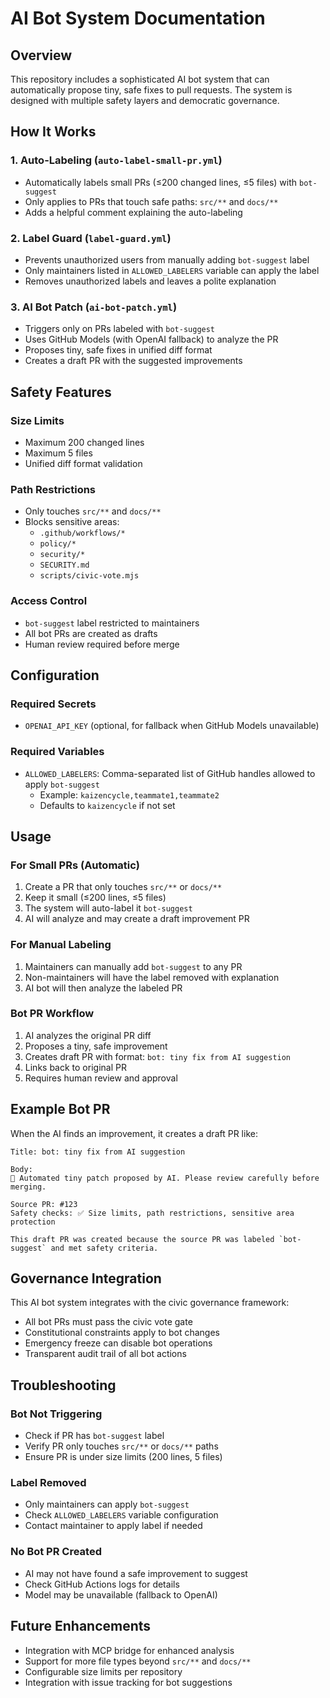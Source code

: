 # AI Bot System Documentation

## Overview

This repository includes a sophisticated AI bot system that can automatically propose tiny, safe fixes to pull requests. The system is designed with multiple safety layers and democratic governance.

## How It Works

### 1. Auto-Labeling (`auto-label-small-pr.yml`)
- Automatically labels small PRs (≤200 changed lines, ≤5 files) with `bot-suggest`
- Only applies to PRs that touch safe paths: `src/**` and `docs/**`
- Adds a helpful comment explaining the auto-labeling

### 2. Label Guard (`label-guard.yml`)
- Prevents unauthorized users from manually adding `bot-suggest` label
- Only maintainers listed in `ALLOWED_LABELERS` variable can apply the label
- Removes unauthorized labels and leaves a polite explanation

### 3. AI Bot Patch (`ai-bot-patch.yml`)
- Triggers only on PRs labeled with `bot-suggest`
- Uses GitHub Models (with OpenAI fallback) to analyze the PR
- Proposes tiny, safe fixes in unified diff format
- Creates a draft PR with the suggested improvements

## Safety Features

### Size Limits
- Maximum 200 changed lines
- Maximum 5 files
- Unified diff format validation

### Path Restrictions
- Only touches `src/**` and `docs/**`
- Blocks sensitive areas:
  - `.github/workflows/*`
  - `policy/*`
  - `security/*`
  - `SECURITY.md`
  - `scripts/civic-vote.mjs`

### Access Control
- `bot-suggest` label restricted to maintainers
- All bot PRs are created as drafts
- Human review required before merge

## Configuration

### Required Secrets
- `OPENAI_API_KEY` (optional, for fallback when GitHub Models unavailable)

### Required Variables
- `ALLOWED_LABELERS`: Comma-separated list of GitHub handles allowed to apply `bot-suggest`
  - Example: `kaizencycle,teammate1,teammate2`
  - Defaults to `kaizencycle` if not set

## Usage

### For Small PRs (Automatic)
1. Create a PR that only touches `src/**` or `docs/**`
2. Keep it small (≤200 lines, ≤5 files)
3. The system will auto-label it `bot-suggest`
4. AI will analyze and may create a draft improvement PR

### For Manual Labeling
1. Maintainers can manually add `bot-suggest` to any PR
2. Non-maintainers will have the label removed with explanation
3. AI bot will then analyze the labeled PR

### Bot PR Workflow
1. AI analyzes the original PR diff
2. Proposes a tiny, safe improvement
3. Creates draft PR with format: `bot: tiny fix from AI suggestion`
4. Links back to original PR
5. Requires human review and approval

## Example Bot PR

When the AI finds an improvement, it creates a draft PR like:

```
Title: bot: tiny fix from AI suggestion

Body:
🤖 Automated tiny patch proposed by AI. Please review carefully before merging.

Source PR: #123
Safety checks: ✅ Size limits, path restrictions, sensitive area protection

This draft PR was created because the source PR was labeled `bot-suggest` and met safety criteria.
```

## Governance Integration

This AI bot system integrates with the civic governance framework:
- All bot PRs must pass the civic vote gate
- Constitutional constraints apply to bot changes
- Emergency freeze can disable bot operations
- Transparent audit trail of all bot actions

## Troubleshooting

### Bot Not Triggering
- Check if PR has `bot-suggest` label
- Verify PR only touches `src/**` or `docs/**` paths
- Ensure PR is under size limits (200 lines, 5 files)

### Label Removed
- Only maintainers can apply `bot-suggest`
- Check `ALLOWED_LABELERS` variable configuration
- Contact maintainer to apply label if needed

### No Bot PR Created
- AI may not have found a safe improvement to suggest
- Check GitHub Actions logs for details
- Model may be unavailable (fallback to OpenAI)

## Future Enhancements

- Integration with MCP bridge for enhanced analysis
- Support for more file types beyond `src/**` and `docs/**`
- Configurable size limits per repository
- Integration with issue tracking for bot suggestions
